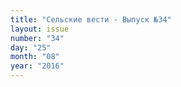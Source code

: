 ```yaml
---
title: "Сельские вести - Выпуск №34"
layout: issue
number: "34"
day: "25"
month: "08"
year: "2016"
---
```

